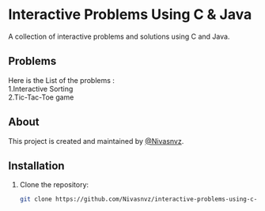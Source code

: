 # Interactive Problems Using C & Java

A collection of interactive problems and solutions using C and Java.

## Problems

Here is the List of the problems :
<br>
1.Interactive Sorting <br>
2.Tic-Tac-Toe game

## About

This project is created and maintained by [@Nivasnvz](https://github.com/Nivasnvz).

## Installation

1. Clone the repository:
   ```bash
   git clone https://github.com/Nivasnvz/interactive-problems-using-c-java.git
